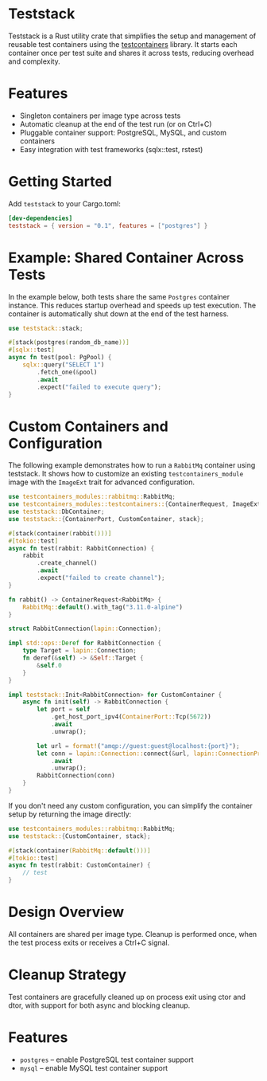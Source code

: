# Teststack

Teststack is a Rust utility crate that simplifies the setup and management of reusable test containers using the  [testcontainers](https://docs.rs/testcontainers/latest/testcontainers/) library. It starts each container once per test suite and shares it across tests, reducing overhead and complexity.

# Features

- Singleton containers per image type across tests
- Automatic cleanup at the end of the test run (or on Ctrl+C)
- Pluggable container support: PostgreSQL, MySQL, and custom containers
- Easy integration with test frameworks (sqlx::test, rstest)

# Getting Started

Add `teststack` to your Cargo.toml:

```toml
[dev-dependencies]
teststack = { version = "0.1", features = ["postgres"] }
```

# Example: Shared Container Across Tests

In the example below, both tests share the same `Postgres` container instance. This reduces startup overhead and speeds up test execution. The container is automatically shut down at the end of the test harness.

```rust
use teststack::stack;

#[stack(postgres(random_db_name))]
#[sqlx::test]
async fn test(pool: PgPool) {
    sqlx::query("SELECT 1")
        .fetch_one(&pool)
        .await
        .expect("failed to execute query");
}
```

# Custom Containers and Configuration

The following example demonstrates how to run a `RabbitMq` container using teststack. It shows how to customize an existing `testcontainers_module` image with the `ImageExt` trait for advanced configuration.

```rust
use testcontainers_modules::rabbitmq::RabbitMq;
use testcontainers_modules::testcontainers::{ContainerRequest, ImageExt};
use teststack::DbContainer;
use teststack::{ContainerPort, CustomContainer, stack};

#[stack(container(rabbit()))]
#[tokio::test]
async fn test(rabbit: RabbitConnection) {
    rabbit
        .create_channel()
        .await
        .expect("failed to create channel");
}

fn rabbit() -> ContainerRequest<RabbitMq> {
    RabbitMq::default().with_tag("3.11.0-alpine")
}

struct RabbitConnection(lapin::Connection);

impl std::ops::Deref for RabbitConnection {
    type Target = lapin::Connection;
    fn deref(&self) -> &Self::Target {
        &self.0
    }
}

impl teststack::Init<RabbitConnection> for CustomContainer {
    async fn init(self) -> RabbitConnection {
        let port = self
            .get_host_port_ipv4(ContainerPort::Tcp(5672))
            .await
            .unwrap();

        let url = format!("amqp://guest:guest@localhost:{port}");
        let conn = lapin::Connection::connect(&url, lapin::ConnectionProperties::default())
            .await
            .unwrap();
        RabbitConnection(conn)
    }
}
```

If you don't need any custom configuration, you can simplify the container setup by returning the image directly:

```rust
use testcontainers_modules::rabbitmq::RabbitMq;
use teststack::{CustomContainer, stack};

#[stack(container(RabbitMq::default()))]
#[tokio::test]
async fn test(rabbit: CustomContainer) {
    // test
}
```

# Design Overview

All containers are shared per image type.
Cleanup is performed once, when the test process exits or receives a Ctrl+C signal.


# Cleanup Strategy

Test containers are gracefully cleaned up on process exit using ctor and dtor, with support for both async and blocking cleanup.

# Features

* `postgres` – enable PostgreSQL test container support
* `mysql` – enable MySQL test container support

